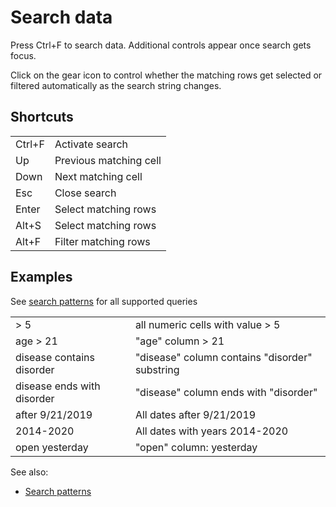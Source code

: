 <!-- TITLE: Search data -->
<!-- SUBTITLE: -->

# Search data

Press Ctrl+F to search data. Additional controls appear once search gets focus.

Click on the gear icon to control whether the matching rows get selected or filtered automatically as the search string
changes.

## Shortcuts

|        |                        |
|--------|------------------------|
| Ctrl+F | Activate search        |
| Up     | Previous matching cell |
| Down   | Next matching cell     |
| Esc    | Close search           |
| Enter  | Select matching rows   |
| Alt+S  | Select matching rows   |
| Alt+F  | Filter matching rows   |

## Examples

See [search patterns](data-search-patterns.md) for all supported queries

|                             |                                                |
|-----------------------------|------------------------------------------------|
| > 5                         | all numeric cells with value > 5               |
| age > 21                    | "age" column > 21                              |
| disease contains disorder   | "disease" column contains "disorder" substring |
| disease ends with  disorder | "disease" column ends with "disorder"          |
| after 9/21/2019             | All dates after 9/21/2019                      |
| 2014-2020                   | All dates with years 2014-2020                 |
| open yesterday              | "open" column: yesterday                       |

See also:

* [Search patterns](data-search-patterns.md)
